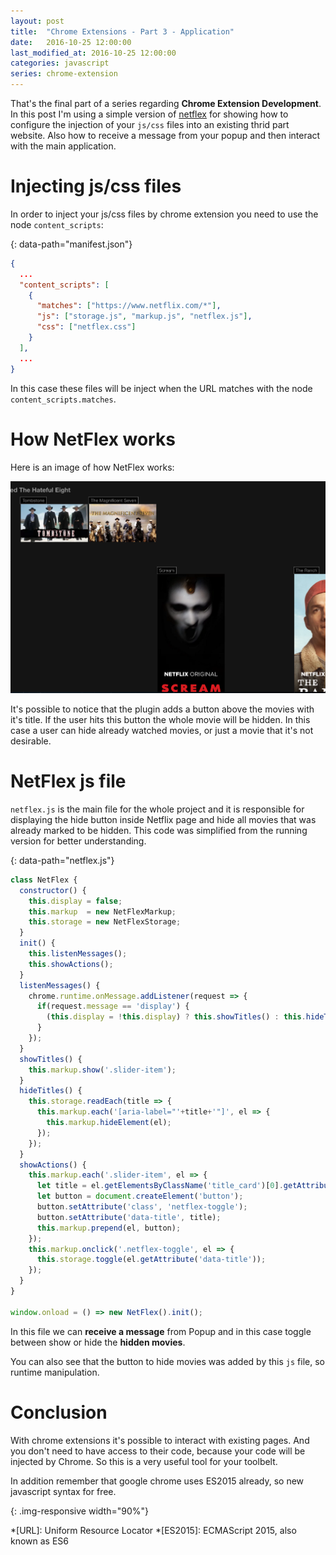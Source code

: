 ```yaml
---
layout: post
title:  "Chrome Extensions - Part 3 - Application"
date:   2016-10-25 12:00:00
last_modified_at: 2016-10-25 12:00:00
categories: javascript
series: chrome-extension
---
```


That's the final part of a series regarding **Chrome Extension Development**. In this post I'm using a simple version of [netflex] for showing how to configure the injection of your `js/css` files into an existing thrid part website. Also how to receive a message from your popup and then interact with the main application.

# Injecting js/css files

In order to inject your js/css files by chrome extension you need to use the node `content_scripts`:

{: data-path="manifest.json"}
```json
{
  ...
  "content_scripts": [
    {
      "matches": ["https://www.netflix.com/*"],
      "js": ["storage.js", "markup.js", "netflex.js"],
      "css": ["netflex.css"]
    }
  ],
  ...
}
```

In this case these files will be inject when the URL matches with the node `content_scripts.matches`.

# How NetFlex works

Here is an image of how NetFlex works:

![extension-netflix]

It's possible to notice that the plugin adds a button above the movies with it's title. If the user hits this button the whole movie will be hidden. In this case a user can hide already watched movies, or just a movie that it's not desirable.

# NetFlex js file

`netflex.js` is the main file for the whole project and it is responsible for displaying the hide button inside Netflix page and hide all movies that was already marked to be hidden. This code was simplified from the running version for better understanding.

{: data-path="netflex.js"}
```javascript
class NetFlex {
  constructor() {
    this.display = false;
    this.markup  = new NetFlexMarkup;
    this.storage = new NetFlexStorage;
  }
  init() {
    this.listenMessages();
    this.showActions();
  }
  listenMessages() {
    chrome.runtime.onMessage.addListener(request => {
      if(request.message == 'display') {
        (this.display = !this.display) ? this.showTitles() : this.hideTitles();
      }
    });
  }
  showTitles() {
    this.markup.show('.slider-item');
  }
  hideTitles() {
    this.storage.readEach(title => {
      this.markup.each('[aria-label="'+title+'"]', el => {
        this.markup.hideElement(el);
      });
    });
  }
  showActions() {
    this.markup.each('.slider-item', el => {
      let title = el.getElementsByClassName('title_card')[0].getAttribute('aria-label');
      let button = document.createElement('button');
      button.setAttribute('class', 'netflex-toggle');
      button.setAttribute('data-title', title);
      this.markup.prepend(el, button);
    });
    this.markup.onclick('.netflex-toggle', el => {
      this.storage.toggle(el.getAttribute('data-title'));
    });
  }
}

window.onload = () => new NetFlex().init();
```

In this file we can **receive a message** from Popup and in this case toggle between show or hide the **hidden movies**.

You can also see that the button to hide movies was added by this `js` file, so runtime manipulation.

# Conclusion

With chrome extensions it's possible to interact with existing pages. And you don't need to have access to their code, because your code will be injected by Chrome. So this is a very useful tool for your toolbelt.

In addition remember that google chrome uses ES2015 already, so new javascript syntax for free.

[netflex]: https://chrome.google.com/webstore/detail/netflex/enabfkegimbpnmiadibjifbmbednodib, 'NetFlex'

[extension-netflix]: /images/posts/chrome-extension-netflix.png 'Netflix With NetFlex'
{: .img-responsive width="90%"}

*[URL]: Uniform Resource Locator
*[ES2015]: ECMAScript 2015, also known as ES6
